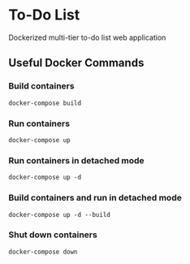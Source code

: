 # To-Do List
Dockerized multi-tier to-do list web application


## Useful Docker Commands

### Build containers
`docker-compose build`

### Run containers
`docker-compose up` 

### Run containers in detached mode 
`docker-compose up -d`

### Build containers and run in detached mode
`docker-compose up -d --build`

### Shut down containers
`docker-compose down`
